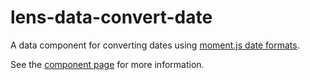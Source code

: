 # lens-data-convert-date

A data component for converting dates using [moment.js date formats](http://momentjs.com/docs/#/displaying/format/).

See the [component page](http://lenses.github.io/lens-data-convert-date) for more information.
